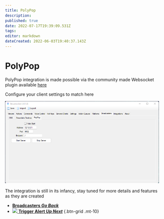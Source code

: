 ```yaml
---
title: PolyPop
description: 
published: true
date: 2022-07-17T19:39:09.531Z
tags: 
editor: markdown
dateCreated: 2022-06-03T19:40:37.143Z
---
```


# PolyPop

PolyPop integration is made possible via the community made Websocket plugin available [here](https://github.com/Jabbey92/PolyPopWebsocketPlugin/releases/tag/1.0)

Configure your client settings to match here

![broadcasters-polypop.png](/broadcasters-polypop.png)


The integration is still in its infancy, stay tuned for more details and features as they are created

- [<i class="mdi mdi-chevron-left"></i>**Broadcasters *Go Back***](/en/Broadcasters)
- [<img src="https://streamer.bot/img/integrations/polypop.png"/> **Trigger Alert *Up Next***](/en/Sub-Actions/PolyPop/Trigger-Alert)
{.btn-grid .mt-10}